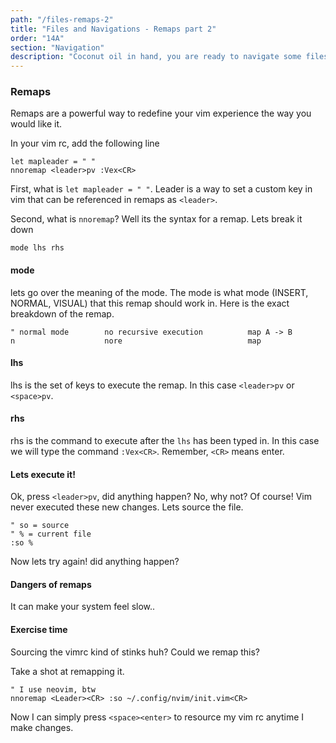 ```yaml
---
path: "/files-remaps-2"
title: "Files and Navigations - Remaps part 2"
order: "14A"
section: "Navigation"
description: "Coconut oil in hand, you are ready to navigate some files with NetRW."
---
```


### Remaps
Remaps are a powerful way to redefine your vim experience the way you would like
it.

In your vim rc, add the following line

```viml
let mapleader = " "
nnoremap <leader>pv :Vex<CR>
```

First, what is `let mapleader = " "`.  Leader is a way to set a custom key in
vim that can be referenced in remaps as `<leader>`.

Second, what is `nnoremap`?  Well its the syntax for a remap.  Lets break it down

```viml
mode lhs rhs
```

#### mode
lets go over the meaning of the mode.  The mode is what mode (INSERT, NORMAL,
VISUAL) that this remap should work in.  Here is the exact breakdown of the
remap.

```viml
" normal mode        no recursive execution          map A -> B
n                    nore                            map
```

#### lhs
lhs is the set of keys to execute the remap.  In this case `<leader>pv` or
`<space>pv`.

#### rhs
rhs is the command to execute after the `lhs` has been typed in.  In this case
we will type the command `:Vex<CR>`.  Remember, `<CR>` means enter.

#### Lets execute it!
Ok, press `<leader>pv`, did anything happen?  No, why not?  Of course!  Vim
never executed these new changes.  Lets source the file.

```viml
" so = source
" % = current file
:so %
```

Now lets try again! did anything happen?

#### Dangers of remaps
It can make your system feel slow..

#### Exercise time
Sourcing the vimrc kind of stinks huh?  Could we remap this?

Take a shot at remapping it.

```viml
" I use neovim, btw
nnoremap <Leader><CR> :so ~/.config/nvim/init.vim<CR>
```

Now I can simply press `<space><enter>` to resource my vim rc anytime I make
changes.

